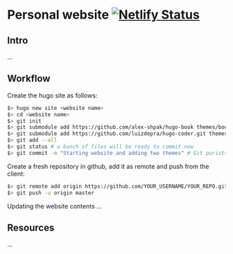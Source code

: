 # Personal website [![Netlify Status](https://api.netlify.com/api/v1/badges/bd9b2588-be1d-4bb3-b2fa-fec3cd8e5ae0/deploy-status)](https://app.netlify.com/sites/theredthread/deploys)

## Intro
...
## Workflow

Create the hugo site as follows:
```bash
$> hugo new site <website name>
$> cd <website name>
$> git init
$> git submodule add https://github.com/alex-shpak/hugo-book themes/book
$> git submodule add https://github.com/luizdepra/hugo-coder.git themes/hugo-coder
$> git add --all
$> git status # a bunch of files will be ready to commit now
$> git commit -m "Starting website and adding two themes" # Git purists will split this in three commits
```
Create a fresh repository in github, add it as remote and push from the client:
```bash
$> git remote add origin https://github.com/YOUR_USERNAME/YOUR_REPO.git
$> git push -u origin master
```

Updating the website contents
...


## Resources
...

